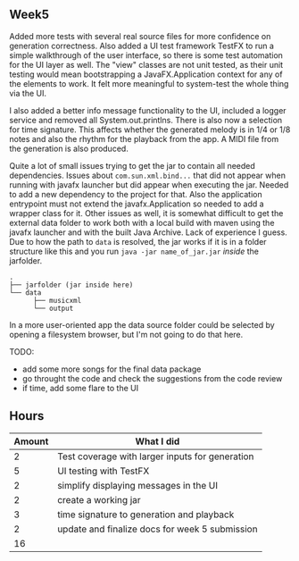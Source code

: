 ## Week5

Added more tests with several real source files for more confidence on generation correctness. Also added a UI test framework TestFX to run a simple walkthrough of the user interface, so there is some test automation for the UI layer as well. The "view" classes are not unit tested, as their unit testing would mean bootstrapping a JavaFX.Application context for any of the elements to work. It felt more meaningful to system-test the whole thing via the UI.

I also added a better info message functionality to the UI, included a logger service and removed all System.out.printlns. There is also now a selection for time signature. This affects whether the generated melody is in 1/4 or 1/8 notes and also the rhythm for the playback from the app. A MIDI file from the generation is also produced.

Quite a lot of small issues trying to get the jar to contain all needed dependencies. Issues about `com.sun.xml.bind...` that did not appear when running with javafx launcher but did appear when executing the jar. Needed to add a new dependency to the project for that. Also the application entrypoint must not extend the javafx.Application so needed to add a wrapper class for it. Other issues as well, it is somewhat difficult to get the external data folder to work both with a local build with maven using the javafx launcher and with the built Java Archive. Lack of experience I guess. Due to how the path to `data` is resolved, the jar works if it is in a folder structure like this and you run `java -jar name_of_jar.jar` _inside_ the jarfolder.
```
.
├── jarfolder (jar inside here)
└── data
      ├── musicxml
      └── output
```
In a more user-oriented app the data source folder could be selected by opening a filesystem browser, but I'm not going to do that here.

TODO:
- add some more songs for the final data package
- go throught the code and check the suggestions from the code review
- if time, add some flare to the UI

## Hours

|Amount|What I did|
|-|-|
|2|Test coverage with larger inputs for generation|
|5|UI testing with TestFX|
|2|simplify displaying messages in the UI|
|2|create a working jar|
|3|time signature to generation and playback|
|2|update and finalize docs for week 5 submission|
|16||
